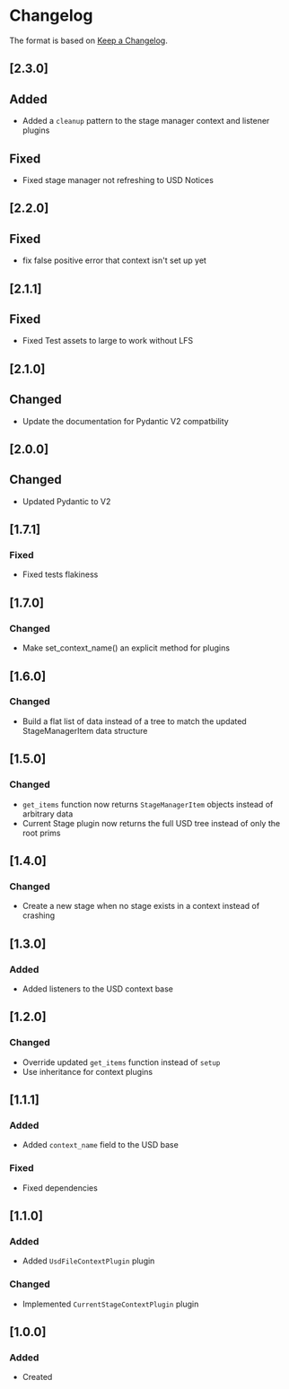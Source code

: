 # Changelog
The format is based on [Keep a Changelog](https://keepachangelog.com/en/1.0.0/).

## [2.3.0]
## Added
- Added a `cleanup` pattern to the stage manager context and listener plugins

## Fixed
- Fixed stage manager not refreshing to USD Notices

## [2.2.0]
## Fixed
- fix false positive error that context isn't set up yet

## [2.1.1]
## Fixed
- Fixed Test assets to large to work without LFS

## [2.1.0]
## Changed
- Update the documentation for Pydantic V2 compatbility

## [2.0.0]
## Changed
- Updated Pydantic to V2

## [1.7.1]
### Fixed
- Fixed tests flakiness

## [1.7.0]
### Changed
- Make set_context_name() an explicit method for plugins

## [1.6.0]
### Changed
- Build a flat list of data instead of a tree to match the updated StageManagerItem data structure

## [1.5.0]
### Changed
- `get_items` function now returns `StageManagerItem` objects instead of arbitrary data
- Current Stage plugin now returns the full USD tree instead of only the root prims

## [1.4.0]
### Changed
- Create a new stage when no stage exists in a context instead of crashing

## [1.3.0]
### Added
- Added listeners to the USD context base

## [1.2.0]
### Changed
- Override updated `get_items` function instead of `setup`
- Use inheritance for context plugins

## [1.1.1]
### Added
- Added `context_name` field to the USD base

### Fixed
- Fixed dependencies

## [1.1.0]
### Added
- Added `UsdFileContextPlugin` plugin

### Changed
- Implemented `CurrentStageContextPlugin` plugin

## [1.0.0]
### Added
- Created
